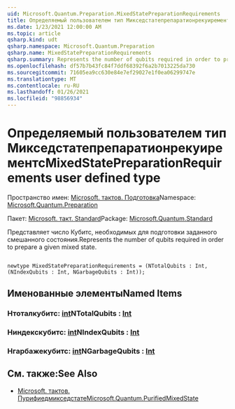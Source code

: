 ```yaml
---
uid: Microsoft.Quantum.Preparation.MixedStatePreparationRequirements
title: Определяемый пользователем тип Микседстатепрепаратионрекуирементс
ms.date: 1/23/2021 12:00:00 AM
ms.topic: article
qsharp.kind: udt
qsharp.namespace: Microsoft.Quantum.Preparation
qsharp.name: MixedStatePreparationRequirements
qsharp.summary: Represents the number of qubits required in order to prepare a given mixed state.
ms.openlocfilehash: df57b7b43fc84f7ddf68392f6a2b7013225da730
ms.sourcegitcommit: 71605ea9cc630e84e7ef29027e1f0ea06299747e
ms.translationtype: MT
ms.contentlocale: ru-RU
ms.lasthandoff: 01/26/2021
ms.locfileid: "98856934"
---
```

# <a name="mixedstatepreparationrequirements-user-defined-type"></a><span data-ttu-id="c3191-102">Определяемый пользователем тип Микседстатепрепаратионрекуирементс</span><span class="sxs-lookup"><span data-stu-id="c3191-102">MixedStatePreparationRequirements user defined type</span></span>

<span data-ttu-id="c3191-103">Пространство имен: [Microsoft. тактов. Подготовка](xref:Microsoft.Quantum.Preparation)</span><span class="sxs-lookup"><span data-stu-id="c3191-103">Namespace: [Microsoft.Quantum.Preparation](xref:Microsoft.Quantum.Preparation)</span></span>

<span data-ttu-id="c3191-104">Пакет: [Microsoft. такт. Standard](https://nuget.org/packages/Microsoft.Quantum.Standard)</span><span class="sxs-lookup"><span data-stu-id="c3191-104">Package: [Microsoft.Quantum.Standard](https://nuget.org/packages/Microsoft.Quantum.Standard)</span></span>


<span data-ttu-id="c3191-105">Представляет число Кубитс, необходимых для подготовки заданного смешанного состояния.</span><span class="sxs-lookup"><span data-stu-id="c3191-105">Represents the number of qubits required in order to prepare a given mixed state.</span></span>

```qsharp

newtype MixedStatePreparationRequirements = (NTotalQubits : Int, (NIndexQubits : Int, NGarbageQubits : Int));
```



## <a name="named-items"></a><span data-ttu-id="c3191-106">Именованные элементы</span><span class="sxs-lookup"><span data-stu-id="c3191-106">Named Items</span></span>

### <a name="ntotalqubits--int"></a><span data-ttu-id="c3191-107">Нтоталкубитс: [int](xref:microsoft.quantum.lang-ref.int)</span><span class="sxs-lookup"><span data-stu-id="c3191-107">NTotalQubits : [Int](xref:microsoft.quantum.lang-ref.int)</span></span>


### <a name="nindexqubits--int"></a><span data-ttu-id="c3191-108">Ниндекскубитс: [int](xref:microsoft.quantum.lang-ref.int)</span><span class="sxs-lookup"><span data-stu-id="c3191-108">NIndexQubits : [Int](xref:microsoft.quantum.lang-ref.int)</span></span>


### <a name="ngarbagequbits--int"></a><span data-ttu-id="c3191-109">Нгарбажекубитс: [int](xref:microsoft.quantum.lang-ref.int)</span><span class="sxs-lookup"><span data-stu-id="c3191-109">NGarbageQubits : [Int](xref:microsoft.quantum.lang-ref.int)</span></span>



## <a name="see-also"></a><span data-ttu-id="c3191-110">См. также:</span><span class="sxs-lookup"><span data-stu-id="c3191-110">See Also</span></span>

- [<span data-ttu-id="c3191-111">Microsoft. тактов. Пурифиедмикседстате</span><span class="sxs-lookup"><span data-stu-id="c3191-111">Microsoft.Quantum.PurifiedMixedState</span></span>](xref:Microsoft.Quantum.PurifiedMixedState)